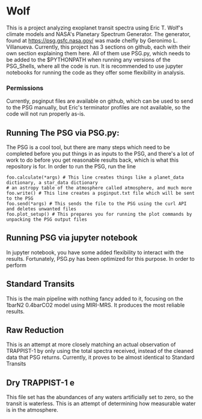 # Wolf
This is a project analyzing exoplanet transit spectra using Eric T. Wolf's climate models and NASA's Planetary Spectrum Generator. The generator, found at https://psg.gsfc.nasa.gov/ was made cheifly by Geronimo L. Villanueva. Currently, this project has 3 sections on github, each with their own section explaining them here. All of them use PSG.py, which needs to be added to the $PYTHONPATH when running any versions of the PSG_Shells, where all the code is run. It is recommended to use jupyter notebooks for running the code as they offer some flexibility in analysis.

### Permissions
Currently, psginput files are available on github, which can be used to send to the PSG manually, but Eric's terminator profiles are not available, so the code will not run properly as-is.

## Running The PSG via PSG.py:
The PSG is a cool tool, but there are many steps which need to be completed before you put things in as inputs to the PSG, and there's a lot of work to do before you get reasonable results back, which is what this repository is for. In order to run the PSG, run the line
```foo = PSG.PSG(*args)
foo.calculate(*args) # This line creates things like a planet_data dictionary, a star_data dictionary
# an astropy table of the atmosphere called atmosphere, and much more
foo.write() # This line creates a psginput.txt file which will be sent to the PSG
foo.send(*args) # This sends the file to the PSG using the curl API and deletes unwanted files
foo.plot_setup() # This prepares you for running the plot commands by unpacking the PSG output files
```

## Running  PSG via jupyter notebook
In jupyter notebook, you have some added flexibility to interact with the results. Fortunately, PSG.py has been optimized for this purpose. In order to perform
## Standard Transits
This is the main pipeline with nothing fancy added to it, focusing on the 1barN2 0.4barCO2 model using MIRI-MRS. It produces the most reliable results.

## Raw Reduction
This is an attempt at more closely matching an actual observation of TRAPPIST-1 by only using the total spectra received, instead of the cleaned data that PSG returns. Currently, it proves to be almost identical to Standard Transits

## Dry TRAPPIST-1 e
This file set has the abundances of any waters artificially set to zero, so the transit is waterless. This is an attempt of determining how measurable water is in the atmosphere.
